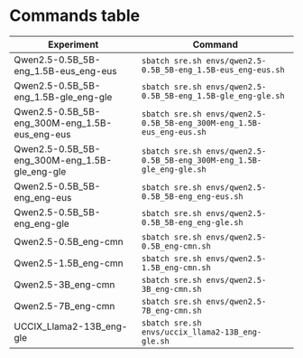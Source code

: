 # Commands table

| Experiment                                    | Command                                                               |
| --------------------------------------------- | --------------------------------------------------------------------- |
| Qwen2.5-0.5B_5B-eng_1.5B-eus_eng-eus          | `sbatch sre.sh envs/qwen2.5-0.5B_5B-eng_1.5B-eus_eng-eus.sh`          |
| Qwen2.5-0.5B_5B-eng_1.5B-gle_eng-gle          | `sbatch sre.sh envs/qwen2.5-0.5B_5B-eng_1.5B-gle_eng-gle.sh`          |
| Qwen2.5-0.5B_5B-eng_300M-eng_1.5B-eus_eng-eus | `sbatch sre.sh envs/qwen2.5-0.5B_5B-eng_300M-eng_1.5B-eus_eng-eus.sh` |
| Qwen2.5-0.5B_5B-eng_300M-eng_1.5B-gle_eng-gle | `sbatch sre.sh envs/qwen2.5-0.5B_5B-eng_300M-eng_1.5B-gle_eng-gle.sh` |
| Qwen2.5-0.5B_5B-eng_eng-eus                   | `sbatch sre.sh envs/qwen2.5-0.5B_5B-eng_eng-eus.sh`                   |
| Qwen2.5-0.5B_5B-eng_eng-gle                   | `sbatch sre.sh envs/qwen2.5-0.5B_5B-eng_eng-gle.sh`                   |
| Qwen2.5-0.5B_eng-cmn                          | `sbatch sre.sh envs/qwen2.5-0.5B_eng-cmn.sh`                          |
| Qwen2.5-1.5B_eng-cmn                          | `sbatch sre.sh envs/qwen2.5-1.5B_eng-cmn.sh`                          |
| Qwen2.5-3B_eng-cmn                            | `sbatch sre.sh envs/qwen2.5-3B_eng-cmn.sh`                            |
| Qwen2.5-7B_eng-cmn                            | `sbatch sre.sh envs/qwen2.5-7B_eng-cmn.sh`                            |
| UCCIX_Llama2-13B_eng-gle                      | `sbatch sre.sh envs/uccix_llama2-13B_eng-gle.sh`                      |
